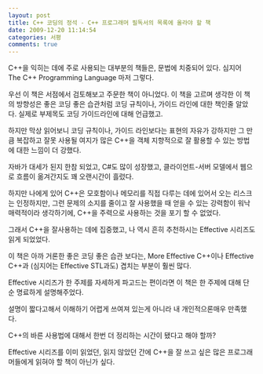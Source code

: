 ```yaml
---
layout: post
title: C++ 코딩의 정석 - C++ 프로그래머 필독서의 목록에 올라야 할 책
date: 2009-12-20 11:14:54
categories: 서평
comments: true
---
```


C++을 익히는 데에 주로 사용되는 대부분의 책들은, 문법에 치중되어 있다. 심지어 The C++ Programming Language 마저 그렇다. 

우선 이 책은 서점에서 검토해보고 주문한 책이 아니었다. 이 책을 고르며 생각한 이 책의 방향성은 좋은 코딩 좋은 습관처럼 코딩 규칙이나, 가이드 라인에 대한 책인줄 알았다. 실제로 부제목도 코딩 가이드라인에 대해 언급했고.

하지만 막상 읽어보니 코딩 규칙이나, 가이드 라인보다는 표현의 자유가 강하지만 그 만큼 복잡하고 잘못 사용될 여지가 많은 C++을 객체 지향적으로 잘 활용할 수 있는 방법에 대한 느낌이 더 강했다.

자바가 대세가 된지 한참 되었고, C#도 많이 성장했고, 클라이언트-서버 모델에서 웹으로 흐름이 옮겨간지도 꽤 오랜시간이 흘렀다.

하지만 나에게 있어 C++은 모호함이나 메모리를 직접 다루는 데에 있어서 오는 리스크는 인정하지만, 그런 문제의 소지를 줄이고 잘 사용했을 때 얻을 수 있는 강력함이 워낙 매력적이라 생각하기에, C++을 주력으로 사용하는 것을 포기 할 수 없었다.

그래서 C++을 잘사용하는 데에 집중했고, 나 역시 흔히 추천하시는 Effective 시리즈도 읽게 되었었다.

이 책은 아까 거론한 좋은 코딩 좋은 습관 보다는, More Effective C++이나 Effective C++과 (심지어는 Effective STL과도) 겹치는 부분이 훨씬 많다. 

Effective 시리즈가 한 주제를 자세하게 파고드는 편이라면 이 책은 한 주제에 대해 단순 명료하게 설명해주었다. 

설명이 짧다고해서 이해하기 어렵게 쓰여져 있는게 아니라 내 개인적으론매우 만족했다. 

C++의 바른 사용법에 대해서 한번 더 정리하는 시간이 됐다고 해야 할까?

Effective 시리즈를 이미 읽었던, 읽지 않았던 간에 C++을 잘 쓰고 싶은 많은 프로그래머들에게 읽혀야 할 책이 아닌가 싶다.
